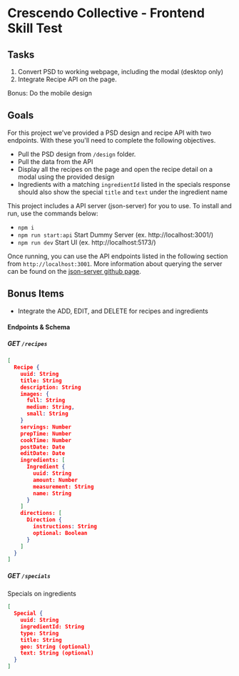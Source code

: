 # Crescendo Collective - Frontend Skill Test

## Tasks
1. Convert PSD to working webpage, including the modal (desktop only)
2. Integrate Recipe API on the page.

Bonus: Do the mobile design
 
## Goals

For this project we've provided a PSD design and recipe API with two endpoints. With these you'll need to complete the following objectives.

- Pull the PSD design from `/design` folder.
- Pull the data from the API
- Display all the recipes on the page and open the recipe detail on a modal using the provided design
- Ingredients with a matching `ingredientId` listed in the specials response should also show the special `title` and `text` under the ingredient name

This project includes a API server (json-server) for you to use. To install and run, use the commands below:

- `npm i`
- `npm run start:api` Start Dummy Server (ex. http://localhost:3001/)
- `npm run dev` Start UI (ex. http://localhost:5173/)

Once running, you can use the API endpoints listed in the following section from `http://localhost:3001`. More information about querying the server can be found on the [json-server github page](https://github.com/typicode/json-server).

## Bonus Items
- Integrate the ADD, EDIT, and DELETE for recipes and ingredients

#### Endpoints & Schema

##### GET `/recipes`

```JSON
[
  Recipe {
    uuid: String
    title: String
    description: String
    images: {
      full: String
      medium: String,
      small: String
    }
    servings: Number
    prepTime: Number
    cookTime: Number
    postDate: Date
    editDate: Date
    ingredients: [
      Ingredient {
        uuid: String
        amount: Number
        measurement: String
        name: String
      }
    ]
    directions: [
      Direction {
        instructions: String
        optional: Boolean
      }
    ]
  }
]
```

##### GET `/specials`

Specials on ingredients

```json
[
  Special {
    uuid: String
    ingredientId: String
    type: String
    title: String
    geo: String (optional)
    text: String (optional)
  }
]
```

